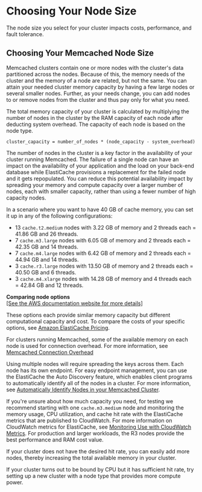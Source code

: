 # Choosing Your Node Size<a name="nodes-select-size"></a>

The node size you select for your cluster impacts costs, performance, and fault tolerance\. 

## Choosing Your Memcached Node Size<a name="CacheNodes.SelectSize"></a>

Memcached clusters contain one or more nodes with the cluster's data partitioned across the nodes\. Because of this, the memory needs of the cluster and the memory of a node are related, but not the same\. You can attain your needed cluster memory capacity by having a few large nodes or several smaller nodes\. Further, as your needs change, you can add nodes to or remove nodes from the cluster and thus pay only for what you need\.

The total memory capacity of your cluster is calculated by multiplying the number of nodes in the cluster by the RAM capacity of each node after deducting system overhead\. The capacity of each node is based on the node type\.

```
cluster_capacity = number_of_nodes * (node_capacity - system_overhead)
```

The number of nodes in the cluster is a key factor in the availability of your cluster running Memcached\. The failure of a single node can have an impact on the availability of your application and the load on your back\-end database while ElastiCache provisions a replacement for the failed node and it gets repopulated\. You can reduce this potential availability impact by spreading your memory and compute capacity over a larger number of nodes, each with smaller capacity, rather than using a fewer number of high capacity nodes\.

In a scenario where you want to have 40 GB of cache memory, you can set it up in any of the following configurations:
+ 13 `cache.t2.medium` nodes with 3\.22 GB of memory and 2 threads each = 41\.86 GB and 26 threads\.
+ 7 `cache.m3.large` nodes with 6\.05 GB of memory and 2 threads each = 42\.35 GB and 14 threads\.
+ 7 `cache.m4.large` nodes with 6\.42 GB of memory and 2 threads each = 44\.94 GB and 14 threads\.
+ 3 `cache.r3.large` nodes with 13\.50 GB of memory and 2 threads each = 40\.50 GB and 6 threads\.
+ 3 `cache.m4.xlarge` nodes with 14\.28 GB of memory and 4 threads each = 42\.84 GB and 12 threads\.


**Comparing node options**  
[\[See the AWS documentation website for more details\]](http://docs.aws.amazon.com/AmazonElastiCache/latest/mem-ug/nodes-select-size.html)

These options each provide similar memory capacity but different computational capacity and cost\. To compare the costs of your specific options, see [Amazon ElastiCache Pricing](https://aws.amazon.com/elasticache/pricing/)\.

For clusters running Memcached, some of the available memory on each node is used for connection overhead\. For more information, see [Memcached Connection Overhead](ParameterGroups.Memcached.md#ParameterGroups.Memcached.Overhead)

Using multiple nodes will require spreading the keys across them\. Each node has its own endpoint\. For easy endpoint management, you can use the ElastiCache the Auto Discovery feature, which enables client programs to automatically identify all of the nodes in a cluster\. For more information, see [Automatically Identify Nodes in your Memcached Cluster](AutoDiscovery.md)\.

If you're unsure about how much capacity you need, for testing we recommend starting with one `cache.m3.medium` node and monitoring the memory usage, CPU utilization, and cache hit rate with the ElastiCache metrics that are published to CloudWatch\. For more information on CloudWatch metrics for ElastiCache, see [Monitoring Use with CloudWatch Metrics](CacheMetrics.md)\. For production and larger workloads, the R3 nodes provide the best performance and RAM cost value\.

If your cluster does not have the desired hit rate, you can easily add more nodes, thereby increasing the total available memory in your cluster\.

If your cluster turns out to be bound by CPU but it has sufficient hit rate, try setting up a new cluster with a node type that provides more compute power\.